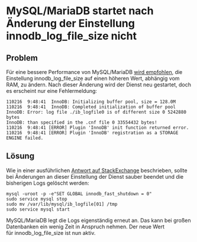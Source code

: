 # MySQL/MariaDB startet nach Änderung der Einstellung innodb_log_file_size nicht

Problem
-------

Für eine bessere Performance von MySQL/MariaDB [wird empfohlen](../../installation/manuelle-installation/systemeinstellungen.md), die Einstellung innodb_log_file_size auf einen höheren Wert, abhängig vom RAM, zu ändern. Nach dieser Änderung wird der Dienst neu gestartet, doch es erscheint nur eine Fehlermeldung:

    110216  9:48:41  InnoDB: Initializing buffer pool, size = 128.0M
    110216  9:48:41  InnoDB: Completed initialization of buffer pool
    InnoDB: Error: log file ./ib_logfile0 is of different size 0 5242880 bytes
    InnoDB: than specified in the .cnf file 0 33554432 bytes!
    110216  9:48:41 [ERROR] Plugin 'InnoDB' init function returned error.
    110216  9:48:41 [ERROR] Plugin 'InnoDB' registration as a STORAGE ENGINE failed.

Lösung
------

Wie in einer ausführlichen [Antwort auf StackExchange](http://dba.stackexchange.com/questions/1261/how-to-safely-change-mysql-innodb-variable-innodb-log-file-size) beschrieben, sollte bei Änderungen an dieser Einstellung der Dienst sauber beendet und die bisherigen Logs gelöscht werden:

    mysql -uroot -p -e"SET GLOBAL innodb_fast_shutdown = 0"
    sudo service mysql stop
    sudo mv /var/lib/mysql/ib_logfile[01] /tmp
    sudo service mysql start

MySQL/MariaDB legt die Logs eigenständig erneut an. Das kann bei großen Datenbanken ein wenig Zeit in Anspruch nehmen. Der neue Wert für innodb_log_file_size ist nun aktiv.